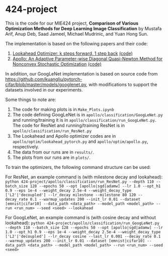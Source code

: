 # 424-project

This is the code for our MIE424 project, **Comparison of Various Optimization Methods for Deep Learning Image Classification** by Mustafa Arif, Anup Deb, Saad Jameel, Michael Mudrinic, and Yuan Hong Sun.

The implementation is based on the following papers and their code:
1. [Lookahead Optimizer: k steps forward, 1 step back](https://arxiv.org/abs/1907.08610) [(code)](https://github.com/michaelrzhang/lookahead)
2. [Apollo: An Adaptive Parameter-wise Diagonal Quasi-Newton Method for Nonconvex Stochastic Optimization](https://arxiv.org/abs/2009.13586) [(code)](https://github.com/XuezheMax/apollo)

In addition, our GoogLeNet implementation is based on source code from https://github.com/kuangliu/pytorch-cifar/blob/master/models/googlenet.py, with modifications to support the datasets involved in our experiments.

Some things to note are:
1. The code for making plots is in ``Make_Plots.ipynb``
2. The code defining GoogLeNet is in ``apollo/classification/GoogLeNet.py`` and running/training it is in ``apollo/classification/run_GoogLeNet.py``. The code for ResNet and running/training ResNet is in ``apollo/classification/run_ResNet.py``
3. The Lookahead and Apollo optimizer codes are in ``apollo/optim/lookahead_pytorch.py`` and ``apollo/optim/apollo.py``, respectively.
4. The data from our runs are in ``results/``.
5. The plots from our runs are in ``plots/``. 

To train the optimizers, the following command structure can be used:

For ResNet, an example command is (with milestone decay and lookahead):
``
python 424-project/apollo/classification/run_ResNet.py --depth 110 --batch_size 128 --epochs 50 --opt [apollo|sgd|adamw] --lr 1.0 --opt_h1 0.9 --eps 1e-4 --weight_decay 2.5e-4 --weight_decay_type ['L2'|'decoupled'] --lr_decay milestone --milestone 80 120 --decay_rate 0.1 --warmup_updates 200 --init_lr 0.01 --dataset [emnist|cifar10] --data_path <data_path> --model_path <model_path> --run <run_num> --seed <seed> --lookahead
``

For GoogLeNet, an example command is (with cosine decay and without lookahead):
``
python 424-project/apollo/classification/run_GoogLeNet.py --depth 110 --batch_size 128 --epochs 50 --opt [apollo|sgd|adamw] --lr 1.0 --opt_h1 0.9 --eps 1e-4 --weight_decay 2.5e-4 --weight_decay_type ['L2'|'decoupled'] --lr_decay cosine --last_lr 0.001 --decay_rate 0.1 --warmup_updates 200 --init_lr 0.01 --dataset [emnist|cifar10] --data_path <data_path> --model_path <model_path> --run <run_num> --seed <seed>
``
